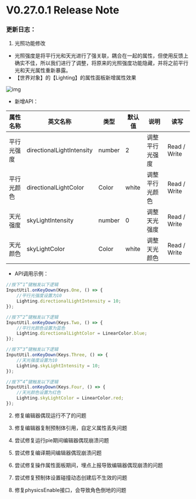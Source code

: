 # V0.27.0.1 Release Note

### 更新日志：

1. 光照功能修改

- 光照强度是将平行光和天光进行了强关联，耦合在一起的属性，但使用反馈上确实不佳，所以我们进行了调整，将原来的光照强度功能隐藏，并将之前平行光和天光属性重新暴露。
- 【世界对象】的【Lighting】的属性面板新增属性效果

![img](https://arkimg.ark.online/1701222268068-1.webp)

- 新增API：

| **属性名称** | **英文名称**              | **类型** | **默认值** | **说明**       | **读写**     |
| ------------ | ------------------------- | -------- | ---------- | -------------- | ------------ |
| 平行光强度   | directionalLightIntensity | number   | 2          | 调整平行光强度 | Read / Write |
| 平行光颜色   | directionalLightColor     | Color    | white      | 调整平行光颜色 | Read / Write |
| 天光强度     | skyLightIntensity         | number   | 0          | 调整天光强度   | Read / Write |
| 天光颜色     | skyLightColor             | Color    | white      | 调整天光颜色   | Read / Write |

- API调用示例：

```TypeScript
//按下“1”键触发以下逻辑
InputUtil.onKeyDown(Keys.One, () => {
    //平行光强度设置为10
    Lighting.directionalLightIntensity = 10;
});

//按下“2”键触发以下逻辑
InputUtil.onKeyDown(Keys.Two, () => {
    //平行光颜色设置为蓝色
    Lighting.directionalLightColor = LinearColor.blue;
});

//按下“3”键触发以下逻辑
InputUtil.onKeyDown(Keys.Three, () => {
    //天光强度设置为10
    Lighting.skyLightIntensity = 10;
});

//按下“4”键触发以下逻辑
InputUtil.onKeyDown(Keys.Four, () => {
    //天光颜色设置为红色
    Lighting.skyLightColor = LinearColor.red;
});
```

2. 修复编辑器偶现运行不了的问题

3. 修复编辑器复制预制体引用，自定义属性丢失问题

4. 尝试修复运行pie期间编辑器偶现崩溃问题

5. 尝试修复编译期间编辑器偶现崩溃问题

6. 尝试修复操作属性面板期间，埋点上报导致编辑器偶现崩溃的问题

7. 尝试修复预制体设置碰撞动态创建后不生效的问题

8. 修复physicsEnable接口，会导致角色倒地的问题